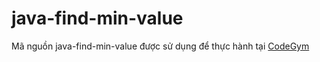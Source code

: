 # java-find-min-value
Mã nguồn java-find-min-value được sử dụng để thực hành tại [CodeGym](https://codegym.vn)
